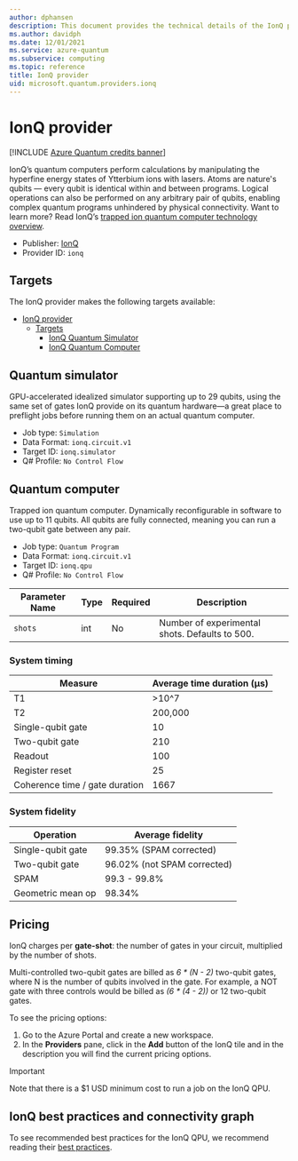 ```yaml
---
author: dphansen
description: This document provides the technical details of the IonQ provider
ms.author: davidph
ms.date: 12/01/2021
ms.service: azure-quantum
ms.subservice: computing
ms.topic: reference
title: IonQ provider
uid: microsoft.quantum.providers.ionq
---
```


# IonQ provider

[!INCLUDE [Azure Quantum credits banner](~/includes/azure-quantum-credits.md)]

IonQ’s quantum computers perform calculations by manipulating the hyperfine energy states of Ytterbium ions with lasers. Atoms are nature's qubits — every qubit is identical within and between programs. Logical operations can also be performed on any arbitrary pair of qubits, enabling complex quantum programs unhindered by physical connectivity. Want to learn more? Read IonQ’s [trapped ion quantum computer technology overview](https://ionq.com/technology).

- Publisher: [IonQ](https://ionq.com)
- Provider ID: `ionq`

## Targets

The IonQ provider makes the following targets available:

- [IonQ provider](#ionq-provider)
  - [Targets](#targets)
    - [IonQ Quantum Simulator](#quantum-simulator)
    - [IonQ Quantum Computer](#quantum-computer)

## Quantum simulator
GPU-accelerated idealized simulator supporting up to 29 qubits, using the same set of gates IonQ provide on its quantum hardware—a great place to preflight jobs before running them on an actual quantum computer.

- Job type: `Simulation`
- Data Format: `ionq.circuit.v1`
- Target ID: `ionq.simulator`
- Q# Profile: `No Control Flow`

## Quantum computer
Trapped ion quantum computer. Dynamically reconfigurable in software to use up to 11 qubits. All qubits are fully connected, meaning you can run a two-qubit gate between any pair.

- Job type: `Quantum Program`
- Data Format: `ionq.circuit.v1`
- Target ID: `ionq.qpu`
- Q# Profile: `No Control Flow`

| Parameter Name | Type     | Required | Description |
|----------------|----------|----------|-------------|
| `shots`   | int    | No | Number of experimental shots. Defaults to 500. |

### System timing

| Measure | Average time duration (µs) |
|---------|----------------------------|
| T1 | >10^7 |
| T2 | 200,000 | 
| Single-qubit gate | 10 | 
| Two-qubit gate | 210 | 
| Readout | 100 | 
| Register reset | 25 | 
| Coherence time / gate duration | 1667 | 

### System fidelity

| Operation | Average fidelity |
|-----------|------------------|
| Single-qubit gate | 99.35% (SPAM corrected) |
| Two-qubit gate | 96.02% (not SPAM corrected) |
| SPAM | 99.3 - 99.8% |
| Geometric mean op | 98.34% |

## Pricing

IonQ charges per **gate-shot**: the number of gates in your circuit, multiplied by the number of shots.

Multi-controlled two-qubit gates are billed as _6 * (N - 2)_ two-qubit gates, where N is the number of qubits involved in the gate. For example, a NOT gate with three controls would be billed as _(6 * (4 - 2))_ or 12 two-qubit gates.

To see the pricing options:

1. Go to the Azure Portal and create a new workspace.
1. In the **Providers** pane, click in the **Add** button of the IonQ tile and in the description you will find the current pricing options.

> [!IMPORTANT]
> Note that there is a $1 USD minimum cost to run a job on the IonQ QPU.

## IonQ best practices and connectivity graph

To see recommended best practices for the IonQ QPU, we recommend reading their [best practices](https://ionq.com/best-practices).

